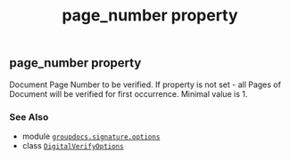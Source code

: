 ﻿---
title: page_number property
second_title: GroupDocs.Signature for Python via .NET API References
description: 
type: docs
url: /python-net/groupdocs.signature.options/digitalverifyoptions/page_number/
is_root: false
weight: 130
---

## page_number property


Document Page Number to be verified. If property is not set - all Pages of 
Document will be verified for first occurrence.
Minimal value is 1.

### See Also
* module [`groupdocs.signature.options`](../../)
* class [`DigitalVerifyOptions`](/signature/python-net/groupdocs.signature.options/digitalverifyoptions)
